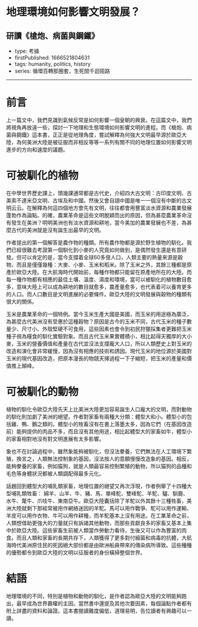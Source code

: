 # 地理環境如何影響文明發展？

## 研讀《槍炮、病菌與鋼鐵》

- type: 考據
- firstPublished: 1666521804631
- tags: humanity, politics, history
- series: 循環百轉那圈套，生死間千迴陌路

---

# 前言

上一篇文中，我們見識到氣候反常是如何影響一個皇朝的興衰。在這篇文中，我們將視角再放遠一些，探討一下地理和生態環境如何影響文明的進程。而《槍炮、病菌與鋼鐵》這本書，正正是從地理角度，嘗試解釋為何強大文明最早源於歐亞大陸，為何美洲大陸是被征服而非相反等等一系列有關不同的地理位置如何影響文明進步的方向和速度的議題。

# 可被馴化的植物

在中學世界歷史課上，頭幾課通常都是古代史，介紹四大古文明：古印度文明、古美索不達米亞文明、古埃及和中國。然後又會自詡中國是唯一一個沒有中斷的古文明云云。在解釋為何這四個地方會先有文明，往往都會用豐富淡水資源和農業發展蓬勃作為論點。的確，農業革命是這些文明脫穎而出的原因，但為甚麼農業革命沒有發生在美洲？明明美洲也有淡水資源和耕地，當今美加的農業發展也不差，為甚麼古代的美洲就是沒有誕生出最早的文明。

作者提出的第一個解答是農作物的種類。所有農作物都是源於野生植物的馴化。我們已經很難去考證第一個馴化到小麥的人究竟如何做到，是偶然發生還是有意研發。但可以肯定的是，當今支撐着全球60多億人口，人類主要的熱量來源是穀物，而且是僅僅幾種：大麥、小麥、玉米和稻米。除了玉米之外，其餘三種都是原產於歐亞大陸。在大航海時代開始前，每種作物都只能留在原產地所在的大陸。而每一種作物都有相應的最佳土壤、溫度、濕度和環境，當可以被馴化的植物數目愈多，意味大陸上可以成為耕地的數目就愈多，農產量愈多，也代表着可以養育更多的人口。而人口數目是文明進展的必要條件。歐亞大陸的文明發展與穀物的種類有很大的關係。

玉米是農業革命的一個特例。當今玉米生產大國是美國，而玉米的用途極為廣泛，為甚麼古代美洲沒有受惠於這種穀物？原因是古今的玉米不同，古代玉米的種子數量少、尺寸小、外殼堅硬不可食用，這些因素也會令到初民狩獵採集者更難把玉米種子視為糧食的馴化實驗對象。而且古代玉米果實體積小，相比起得天獨厚的大小麥，玉米的營養價值和產量在古代並沒法支撐龐大人口，所以人類歷史上對玉米的改造和演化會非常緩慢，因為沒有相應的技術和誘因。現代玉米的地位源於美國對玉米的現代基因改造，把原本漫長的物競天擇過程一下子縮短，把玉米的產量和價值推上顛峰。

# 可被馴化的動物

植物的馴化令歐亞大陸先天上比美洲大陸更加容易誕生人口龐大的文明，而對動物的馴化則加劇了美洲的絕望。作者對家畜有兩種大分類：體型大和小。體型小的包括雞、鴨、鵝之類的。體型小的牲畜沒有在書上落墨太多，因為它們（在基因改造前）能夠提供的肉品不多，而且沒有其他用途，相比起體型大的家畜如牛，體型小的家畜相對地沒有對文明進展有太多影響。

象也不在討論過程中，雖然象能夠被馴化，但沒法豢養，它們無法在人工環境下繁殖，換言之，人類無法控制象的基因，沒法按人的意願慢慢改造象的基因。相反，能夠豢養的家畜，例如猫狗，就是人類最容易控制繁殖的動物，所以猫狗的品種和毛色等身體狀況都被人類調配得最多元化。

話題回到體型大的哺乳類家畜，地理位置的絕望又再次浮現，作者例舉了十四種大型哺乳類牲畜： 綿羊、山羊、牛、豬、馬、單峰駝、雙峰駝、羊駝、驢、馴鹿、水牛、氂牛、爪哇牛、東南亞牛。歐亞大陸囊括除了羊駝以外其餘十三種牲畜，美洲大陸就剩下那經常被用作網絡迷因的羊駝。馬可以用作戰爭、駝可以用作運輸、羊皮可以用作衣物、牛可以用作耕種，而羊駝基本上沒有用途。在工業革命之前，人類想借助更強大的力量就只有訴諸其他動物，而那些貢獻良多的家畜又基本上集中於歐亞大陸。這些家畜生前被人類當作勞動力看待，生後又可以作為豐富的肉食。而且人類和家畜的長期共存下，人類獲得了更多對付細菌和病毒的抗體，大航海時代美洲原住民的死因絕大部份都是由歐洲船員帶來的傳染病所導致。這些種種的優勢都令到歐亞大陸的文明以征服者的身份橫掃整個世界。

# 結語

地理環境的不同，特別是植物和動物的馴化，是作者認為歐亞大陸的文明能夠跑出，最早成為世界霸權的主因。當然書中還提及其他次要因素，每個論點作者都有附上詳盡的資料和論證。這本書閱讀難度偏低，道理易明，告位讀者有興趣可以一讀。

